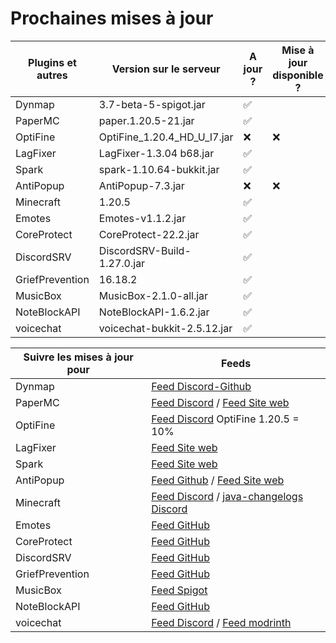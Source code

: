 # Prochaines mises à jour
| Plugins et autres        | Version sur le serveur      | A jour ? | Mise à jour disponible ? |
| ------------------------ | --------------------------- | -------- | ------------------------ |
| Dynmap                   | 3.7-beta-5-spigot.jar       | ✅       |                         |
| PaperMC                  | paper.1.20.5-21.jar         | ✅       |                         |
| OptiFine                 | OptiFine_1.20.4_HD_U_I7.jar | ❌       | ❌                      |
| LagFixer                 | LagFixer-1.3.04 b68.jar     | ✅       |                         |
| Spark                    | spark-1.10.64-bukkit.jar    | ✅       |                         |
| AntiPopup                | AntiPopup-7.3.jar           | ❌       | ❌                      |
| Minecraft                | 1.20.5                      | ✅       |                         |
| Emotes                   | Emotes-v1.1.2.jar           | ✅       |                         |
| CoreProtect              | CoreProtect-22.2.jar        | ✅       |                         |
| DiscordSRV               | DiscordSRV-Build-1.27.0.jar | ✅       |                         |
| GriefPrevention          | 16.18.2                     | ✅       |                         |
| MusicBox                 | MusicBox-2.1.0-all.jar      | ✅       |                         |
| NoteBlockAPI             | NoteBlockAPI-1.6.2.jar      | ✅       |                         |
| voicechat                | voicechat-bukkit-2.5.12.jar | ✅       |                         |

| Suivre les mises à jour pour | Feeds  |
| ---------------------------- | ------ |
| Dynmap | [Feed Discord-Github](https://discord.com/channels/722722769950998560/722724450570600468) |
| PaperMC | [Feed Discord](https://discord.com/channels/289587909051416579/1232294974603661312) / [Feed Site web](https://papermc.io/downloads/paper) |
| OptiFine | [Feed Discord](https://discord.com/channels/423430686880301056/471762249476734977) OptiFine 1.20.5 = 10% |
| LagFixer | [Feed Site web](https://www.spigotmc.org/resources/1-17-1-20-5-lagfixer-%E2%9A%A1%EF%B8%8F-best-performance-solution-%E2%AD%95-500-servers-%E2%9C%85-folia-supported.111684/updates) |
| Spark | [Feed Site web](https://spark.lucko.me/download) |
| AntiPopup | [Feed Github](https://github.com/KaspianDev/AntiPopup/releases) / [Feed Site web](https://polymart.org/resource/antipopup-pro.4921/updates) |
| Minecraft | [Feed Discord](https://discord.com/channels/302094807046684672/1136326045918834859) / [java-changelogs Discord](https://discord.com/channels/302094807046684672/656622314309550129) |
| Emotes | [Feed GitHub](https://github.com/felixstaude/Emotes/releases) |
| CoreProtect | [Feed GitHub](https://github.com/PlayPro/CoreProtect/releases) |
| DiscordSRV | [Feed GitHub](https://github.com/DiscordSRV/DiscordSRV/releases) |
| GriefPrevention | [Feed GitHub](https://github.com/GriefPrevention/GriefPrevention/releases) |
| MusicBox | [Feed Spigot](https://www.spigotmc.org/resources/musicbox-custom-noteblockmusic-on-discs.67949/updates) |
| NoteBlockAPI | [Feed GitHub](https://github.com/koca2000/NoteBlockAPI/releases) |
| voicechat | [Feed Discord](https://discord.com/channels/854659575324344340/854661863924563999) / [Feed modrinth](https://modrinth.com/plugin/simple-voice-chat/versions#all-versions) |
